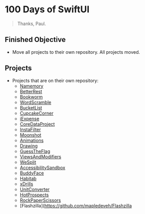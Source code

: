 # 100 Days of SwiftUI
> Thanks, Paul.

## Finished Objective
- Move all projects to their own repository. All projects moved.

## Projects
- Projects that are on their own repository:
  - [Namemory](https://github.com/mapledeveh/Namemory)
  - [BetterRest](https://github.com/mapledeveh/BetterRest)
  - [Bookworm](https://github.com/mapledeveh/Bookworm)
  - [WordScramble](https://github.com/mapledeveh/WordScramble)
  - [BucketList](https://github.com/mapledeveh/BucketList)
  - [CupcakeCorner](https://github.com/mapledeveh/CupcakeCorner)
  - [iExpense](https://github.com/mapledeveh/iExpense)
  - [CoreDataProject](https://github.com/mapledeveh/CoreDataProject)
  - [InstaFilter](https://github.com/mapledeveh/InstaFilter)
  - [Moonshot](https://github.com/mapledeveh/Moonshot)
  - [Animations](https://github.com/mapledeveh/Animations)
  - [Drawing](https://github.com/mapledeveh/Drawing)
  - [GuessTheFlag](https://github.com/mapledeveh/GuessTheFlag)
  - [ViewsAndModifiers](https://github.com/mapledeveh/ViewsAndModifiers)
  - [WeSplit](https://github.com/mapledeveh/WeSplit)
  - [AccessibilitySandbox](https://github.com/mapledeveh/AccessibilitySandbox)
  - [BuddyFace](https://github.com/mapledeveh/BuddyFace)
  - [Habitab](https://github.com/mapledeveh/Habitab)
  - [xDrills](https://github.com/mapledeveh/xDrills)
  - [UnitConverter](https://github.com/mapledeveh/UnitConverter)
  - [HotProspects](https://github.com/mapledeveh/HotProspects)
  - [RockPaperScissors](https://github.com/mapledeveh/RockPaperScissors)
  - [Flashzilla](https://github.com/mapledeveh/Flashzilla
